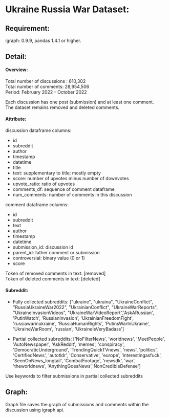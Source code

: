 # Ukraine Russia War Dataset:

## Requirement:
igraph: 0.9.9, pandas 1.4.1 or higher.

## Detail:
#### Overview:
Total number of discussions : 610,302  
Total number of comments: 28,954,506  
Period: February 2022 - October 2022  

Each discussion has one post (submission) and at least one comment.  
The dataset remains removed and deleted comments.  

#### Attribute:
discussion dataframe columns:   
- id  
- subreddit  
- author  
- timestamp  
- datetime  
- title  
- text: supplementary to title; mostly empty  
- score: number of upvotes minus number of downvotes  
- upvote_ratio: ratio of upvotes  
- comments_df: sequence of comment dataframe  
- num_comments: number of comments in this discussion  

comment dataframe columns:  
- id  
- subreddit  
- text  
- author  
- timestamp  
- datetime  
- submission_id: discussion id  
- parent_id: father comment or submission  
- controversial: binary value (0 or 1)  
- score  

Token of removed comments in text: [removed]  
Token of deleted comments in text: [deleted]  

#### Subreddit:
- Fully collected subreddits: ["ukraine", "ukraina", "UkraineConflict",
"RussiaUkraineWar2022", "UkrainianConflict", "UkraineWarReports", "UkraineInvasionVideos",
"UkraineWarVideoReport",'AskARussian', 'PutinWatch', 'RussianInvasion', 'UkrainianFreedomFight',
'russiawarinukraine', 'RussiaHumanRights', 'PutinsWarInUkraine',
'UkraineWarRoom', 'russian', 'UkraineIsVeryBadass']

- Partial collected subreddits: ['NoFilterNews',
'worldnews', 'MeetPeople', 'AutoNewspaper', 'AskReddit', 'memes', 'conspiracy',
'DemocraticUnderground', 'TrendingQuickTVnews',
'news', 'politics', 'CertifiedNews', 'autotldr',
'Conservative', 'europe', 'interestingasfuck', 'SeenOnNews_longtail',
'CombatFootage', 'newsdk', 'war', 'theworldnews',
'AnythingGoesNews','NonCredibleDefense']

Use keywords to filter submissions in partial collected subreddits  

## Graph:
Graph file saves the graph of submissions and comments within the discussion using igraph api.

